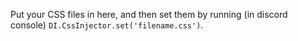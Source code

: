Put your CSS files in here, and then set them by running (in discord console) `DI.CssInjector.set('filename.css')`.